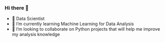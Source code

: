 ### Hi there 👋

- 🔭 Data Scientist
- 🌱 I’m currently learning Machine Learning for Data Analysis
- 👯 I’m looking to collaborate on Python projects that will help me improve my analysis knowledge 

